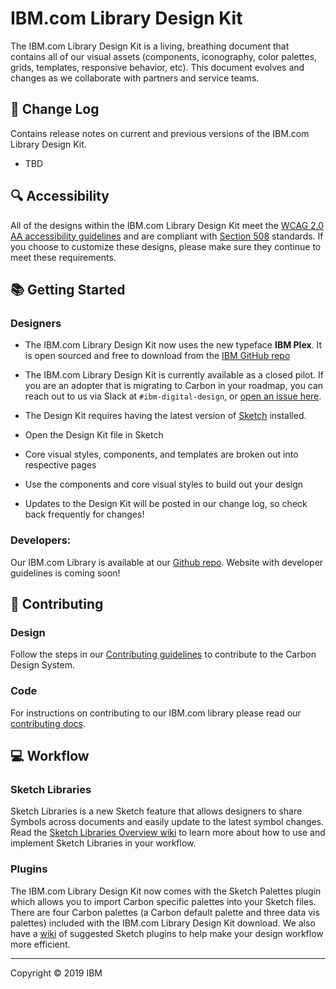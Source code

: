 # IBM.com Library Design Kit

The IBM.com Library Design Kit is a living, breathing document that contains all of our visual assets (components, iconography, color palettes, grids, templates, responsive behavior, etc). This document evolves and changes as we collaborate with partners and service teams.


## 📝 Change Log
Contains release notes on current and previous versions of the IBM.com Library Design Kit. 
* TBD


## :mag: Accessibility
All of the designs within the IBM.com Library Design Kit meet the <a href="https://www.w3.org/TR/WCAG20/">WCAG 2.0 AA accessibility guidelines</a> and are compliant with <a href="https://www.section508.gov"/>Section 508</a> standards. If you choose to customize these designs, please make sure they continue to meet these requirements.


## 📚 Getting Started

### Designers

* The IBM.com Library Design Kit now uses the new typeface **IBM Plex**. It is open sourced and free to download from the [IBM GitHub repo](https://github.com/IBM/plex) 
* The IBM.com Library Design Kit is currently available as a closed pilot. If you are an adopter that is migrating
to Carbon in your roadmap, you can reach out to us via Slack at `#ibm-digital-design`, or [open an issue here](https://github.com/carbon-design-system/ibm-dotcom-library-design-kit/issues).

* The Design Kit requires having the latest version of <a href="https://www.sketchapp.com/">Sketch</a> installed.
* Open the Design Kit file in Sketch
* Core visual styles, components, and templates are broken out into respective pages
* Use the components and core visual styles to build out your design
* Updates to the Design Kit will be posted in our change log, so check back frequently for changes!

### Developers: 
Our IBM.com Library is available at our <a href="http://github.com/carbon-design-system/ibm-dotcom-library">Github repo</a>. Website with developer guidelines is coming soon! 


## 🌟 Contributing

### Design
Follow the steps in our [Contributing guidelines](https://github.com/carbon-design-system/ibm-dotcom-library-design-kit/blob/master/CONTRIBUTING.md) to contribute to the Carbon Design System.

### Code
For instructions on contributing to our IBM.com library please read our <a href="https://github.com/carbon-design-system/ibm-dotcom-library/blob/master/.github/CONTRIBUTING.md">contributing docs</a>. 


## 💻 Workflow

### Sketch Libraries
Sketch Libraries is a new Sketch feature that allows designers to share Symbols across documents and easily update to the latest symbol changes. Read the [Sketch Libraries Overview wiki](https://github.com/carbon-design-system/carbon-design-kit/wiki/Sketch-Libraries-Overview) to learn more about how to use and implement Sketch Libraries in your workflow.

### Plugins
The IBM.com Library Design Kit now comes with the Sketch Palettes plugin which allows you to import Carbon specific palettes into your Sketch files. There are four Carbon palettes (a Carbon default palette and three data vis palettes) included with the IBM.com Library Design Kit download. We also have a [wiki](https://github.com/carbon-design-system/carbon-design-kit/wiki/Suggested-Sketch-Plugins) of suggested Sketch plugins to help make your design workflow more efficient.

---
Copyright © 2019 IBM
